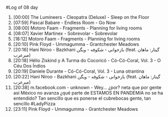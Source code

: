 #Log of 08 day

1. [00:00] The Lumineers - Cleopatra (Deluxe) - Sleep on the Floor
1. [07:59] Pascal Babare - Endless Room - Go Now
1. [08:00] Motoro Faam - Fragments - Planning for living rooms
1. [08:07] Xavier Martinex - Sobrevolar - Sobrevolar
1. [18:12] Motoro Faam - Fragments - Planning for living rooms
1. [20:10] Pink Floyd - Ummagumma - Grantchester Meadows
1. [20:16] Hani Niroo - Bazkhani بازخوانی - شکوفه - ویگن (feat. گیتار: ماهان میرعرب)
1. [20:18] Hélio Ziskind y A Turma do Cocoricó - Có-Có-Coral, Vol. 3 - O Céu Dos Índios
1. [20:19] Daniele Durante - Có-Có-Coral, Vol. 3 - Luna otrantina
1. [20:22] Hani Niroo - Bazkhani بازخوانی - شکوفه - ویگن (feat. گیتار: ماهان میرعرب)
1. [20:38] m.facebook.com - unknown - Wey... ¿por? neta que por gente así México no avanza ¿qué parte de ESTAMOS EN PANDEMIA no se ha entendido? Tan sencillo que es ponerse el cubrebocas gente, tan sencillo #LadyPizza
1. [23:11] Pink Floyd - Ummagumma - Grantchester Meadows
